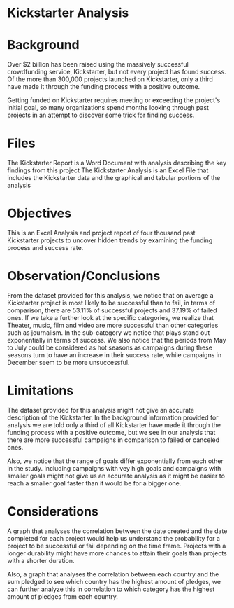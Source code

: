 # Kickstarter Analysis

# Background

Over $2 billion has been raised using the massively successful crowdfunding service, Kickstarter, but not every project has found success. Of the more than 300,000 projects launched on Kickstarter, only a third have made it through the funding process with a positive outcome.

Getting funded on Kickstarter requires meeting or exceeding the project's initial goal, so many organizations spend months looking through past projects in an attempt to discover some trick for finding success.

# Files
The  Kickstarter Report is a Word Document with analysis describing the key findings from this project
The Kickstarter Analysis is an Excel File that includes the Kickstarter data and the graphical and tabular portions of the analysis

# Objectives
This is an Excel Analysis and project report of four thousand past Kickstarter projects to uncover hidden trends by examining the funding process and success rate.


# Observation/Conclusions

From the dataset provided for this analysis, we notice that on average a Kickstarter project is most likely to be successful than to fail, in terms of comparison, there are 53.11% of successful projects and 37.19% of failed ones. If we take a further look at the specific categories, we realize that Theater, music, film and video are more successful than other categories such as journalism. In the sub-category we notice that plays stand out exponentially in terms of success. We also notice that the periods from May to July could be considered as hot seasons as campaigns during these seasons turn to have an increase in their success rate, while campaigns in December seem to be more unsuccessful.

# Limitations

The dataset provided for this analysis might not give an accurate description of the Kickstarter. In the background information provided for analysis we are told only a third of all Kickstarter have made it through the funding process with a positive outcome, but we see in our analysis that there are more successful campaigns in comparison to failed or canceled ones.

Also, we notice that the range of goals differ exponentially from each other in the study. Including campaigns with vey high goals and campaigns with smaller goals might not give us an accurate analysis as it might be easier to reach a smaller goal faster than it would be for a bigger one.

# Considerations

A graph that analyses the correlation between the date created and the date completed for each project would help us understand the probability for a project to be successful or fail depending on the time frame. Projects with a longer durability might have more chances to attain their goals than projects with a shorter duration.

Also, a graph that analyses the correlation between each country and the sum pledged to see which country has the highest amount of pledges, we can further analyze this in correlation to which category has the highest amount of pledges from each country.
